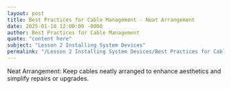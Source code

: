 ```yaml
---
layout: post
title: Best Practices for Cable Management - Neat Arrangement
date: 2025-01-10 12:00:00 -0000
author: Best Practices for Cable Management
quote: "content here"
subject: "Lesson 2 Installing System Devices"
permalink: "/Lesson 2 Installing System Devices/Best Practices for Cable Management/Best Practices for Cable Management - Neat Arrangement"
---
```


Neat Arrangement: Keep cables neatly arranged to enhance aesthetics and simplify repairs or upgrades.
